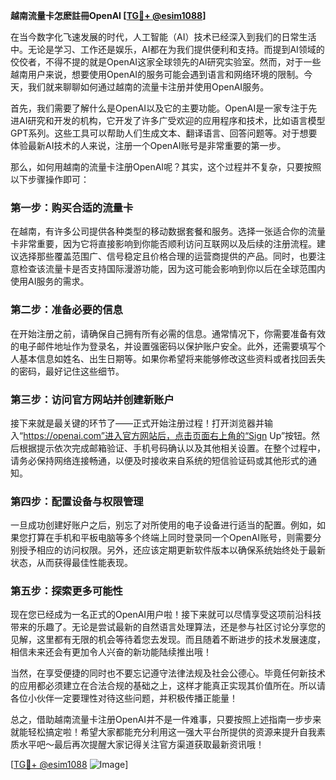 **越南流量卡怎麽註冊OpenAI [[TG💪+ @esim1088](https://t.me/s/esim1088)]**

在当今数字化飞速发展的时代，人工智能（AI）技术已经深入到我们的日常生活中。无论是学习、工作还是娱乐，AI都在为我们提供便利和支持。而提到AI领域的佼佼者，不得不提的就是OpenAI这家全球领先的AI研究实验室。然而，对于一些越南用户来说，想要使用OpenAI的服务可能会遇到语言和网络环境的限制。今天，我们就来聊聊如何通过越南的流量卡注册并使用OpenAI服务。

首先，我们需要了解什么是OpenAI以及它的主要功能。OpenAI是一家专注于先进AI研究和开发的机构，它开发了许多广受欢迎的应用程序和技术，比如语言模型GPT系列。这些工具可以帮助人们生成文本、翻译语言、回答问题等。对于想要体验最新AI技术的人来说，注册一个OpenAI账号是非常重要的第一步。

那么，如何用越南的流量卡注册OpenAI呢？其实，这个过程并不复杂，只要按照以下步骤操作即可：

### 第一步：购买合适的流量卡

在越南，有许多公司提供各种类型的移动数据套餐和服务。选择一张适合你的流量卡非常重要，因为它将直接影响到你能否顺利访问互联网以及后续的注册流程。建议选择那些覆盖范围广、信号稳定且价格合理的运营商提供的产品。同时，也要注意检查该流量卡是否支持国际漫游功能，因为这可能会影响到你以后在全球范围内使用AI服务的需求。

### 第二步：准备必要的信息

在开始注册之前，请确保自己拥有所有必需的信息。通常情况下，你需要准备有效的电子邮件地址作为登录名，并设置强密码以保护账户安全。此外，还需要填写个人基本信息如姓名、出生日期等。如果你希望将来能够修改这些资料或者找回丢失的密码，最好记住这些细节。

### 第三步：访问官方网站并创建新账户

接下来就是最关键的环节了——正式开始注册过程！打开浏览器并输入“https://openai.com”进入官方网站后，点击页面右上角的“Sign Up”按钮。然后根据提示依次完成邮箱验证、手机号码确认以及其他相关设置。在整个过程中，请务必保持网络连接畅通，以便及时接收来自系统的短信验证码或其他形式的通知。

### 第四步：配置设备与权限管理

一旦成功创建好账户之后，别忘了对所使用的电子设备进行适当的配置。例如，如果您打算在手机和平板电脑等多个终端上同时登录同一个OpenAI账号，则需要分别授予相应的访问权限。另外，还应该定期更新软件版本以确保系统始终处于最新状态，从而获得最佳性能表现。

### 第五步：探索更多可能性

现在您已经成为一名正式的OpenAI用户啦！接下来就可以尽情享受这项前沿科技带来的乐趣了。无论是尝试最新的自然语言处理算法，还是参与社区讨论分享您的见解，这里都有无限的机会等待着您去发现。而且随着不断进步的技术发展速度，相信未来还会有更加令人兴奋的新功能陆续推出哦！

当然，在享受便捷的同时也不要忘记遵守法律法规及社会公德心。毕竟任何新技术的应用都必须建立在合法合规的基础之上，这样才能真正实现其价值所在。所以请各位小伙伴一定要理性对待这些问题，并积极传播正能量！

总之，借助越南流量卡注册OpenAI并不是一件难事，只要按照上述指南一步步来就能轻松搞定啦！希望大家都能充分利用这一强大平台所提供的资源来提升自我素质水平吧～最后再次提醒大家记得关注官方渠道获取最新资讯哦！

[[TG💪+ @esim1088](https://t.me/s/esim1088) ![Image](https://i.postimg.cc/4NQfJmqS/Snipaste-2025-05-13-00-14-12.png)]